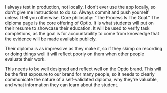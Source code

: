 I always test in production, not locally. I don't ever use the app locally, so don't give me instructions to do so.
Always commit and push yourself unless I tell you otherwise.
Core philosphy: "The Process Is The Goal."
The diploma page is the core offering of Optio. It is what students will put on their resume to showcase their 
education. It will be used to verify task completions, as the goal is for accountability to come from knowledge that 
the evidence will be made available publicly.

Their diploma is as impressive as they make it, so if they skimp on recording or doing things well it will reflect poorly on them when other people evaluate their work.

This needs to be well designed and reflect well on the Optio brand. This will be the first exposure to our brand for many people, so it needs to clearly communicate the nature of a self-validated diploma, why they're valuable, and what information they can learn about the student.